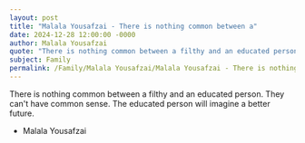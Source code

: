 ```yaml
---
layout: post
title: "Malala Yousafzai - There is nothing common between a"
date: 2024-12-28 12:00:00 -0000
author: Malala Yousafzai
quote: "There is nothing common between a filthy and an educated person. They can't have common sense. The educated person will imagine a better future."
subject: Family
permalink: /Family/Malala Yousafzai/Malala Yousafzai - There is nothing common between a
---
```


There is nothing common between a filthy and an educated person. They can't have common sense. The educated person will imagine a better future.

- Malala Yousafzai
